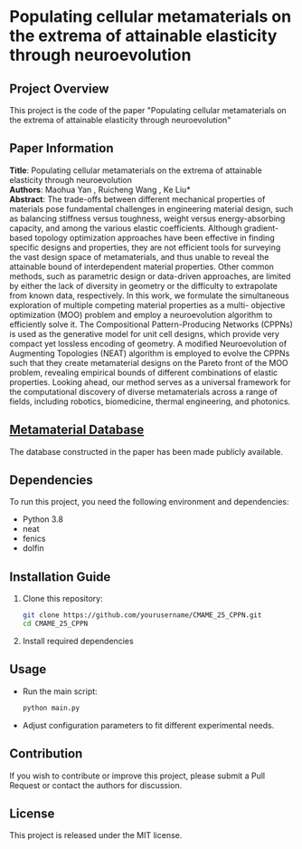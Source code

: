 # Populating cellular metamaterials on the extrema of attainable elasticity through neuroevolution

## Project Overview
This project is the code of the paper "Populating cellular metamaterials on the extrema of attainable elasticity through neuroevolution" 
## Paper Information
**Title**: Populating cellular metamaterials on the extrema of attainable elasticity through neuroevolution  
**Authors**: Maohua Yan , Ruicheng Wang , Ke Liu*  
**Abstract**: The trade-offs between different mechanical properties of materials pose fundamental challenges
in engineering material design, such as balancing stiffness versus toughness, weight versus
energy-absorbing capacity, and among the various elastic coefficients. Although gradient-based
topology optimization approaches have been effective in finding specific designs and properties,
they are not efficient tools for surveying the vast design space of metamaterials, and thus
unable to reveal the attainable bound of interdependent material properties. Other common
methods, such as parametric design or data-driven approaches, are limited by either the lack of
diversity in geometry or the difficulty to extrapolate from known data, respectively. In this work,
we formulate the simultaneous exploration of multiple competing material properties as a multi-
objective optimization (MOO) problem and employ a neuroevolution algorithm to efficiently
solve it. The Compositional Pattern-Producing Networks (CPPNs) is used as the generative model
for unit cell designs, which provide very compact yet lossless encoding of geometry. A modified
Neuroevolution of Augmenting Topologies (NEAT) algorithm is employed to evolve the CPPNs
such that they create metamaterial designs on the Pareto front of the MOO problem, revealing
empirical bounds of different combinations of elastic properties. Looking ahead, our method
serves as a universal framework for the computational discovery of diverse metamaterials across a
range of fields, including robotics, biomedicine, thermal engineering, and photonics.  
## [Metamaterial Database](https://doi.org/10.57760/sciencedb.22416)
The database constructed in the paper has been made publicly available.

## Dependencies
To run this project, you need the following environment and dependencies:
- Python 3.8
- neat
- fenics
- dolfin

## Installation Guide
1. Clone this repository:  
   ```bash
   git clone https://github.com/yourusername/CMAME_25_CPPN.git
   cd CMAME_25_CPPN
   ```
2. Install required dependencies

## Usage
- Run the main script:
  ```bash
  python main.py
  ```
- Adjust configuration parameters to fit different experimental needs.

## Contribution
If you wish to contribute or improve this project, please submit a Pull Request or contact the authors for discussion.

## License
This project is released under the MIT license.

